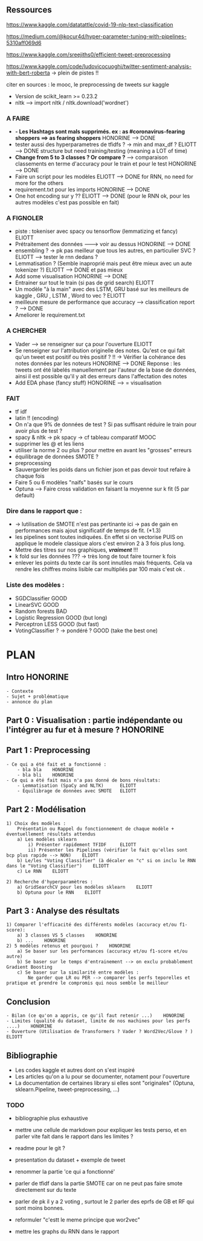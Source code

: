 
## Ressources

https://www.kaggle.com/datatattle/covid-19-nlp-text-classification

https://medium.com/@kocur4d/hyper-parameter-tuning-with-pipelines-5310aff069d6

https://www.kaggle.com/sreejiths0/efficient-tweet-preprocessing

https://www.kaggle.com/code/ludovicocuoghi/twitter-sentiment-analysis-with-bert-roberta -> plein de pistes !! 


citer en sources : le mooc, le preprocessing de tweets sur kaggle

- Version de scikit_learn >= 0.23.2
- nltk --> import nltk / nltk.download('wordnet')




### A FAIRE

- **- Les Hashtags sont mals supprimés. ex : as #coronavirus-fearing shoppers ==> as fearing shoppers** HONORINE --> DONE
- tester aussi des hyperparametres de tfidfs ?  -> min and max_df ? ELIOTT --> DONE structure but need training/testing (meaning a LOT of time)
- **Change from 5 to 3 classes ? Or compare ?**  --> comparaison classements en terme d'accuracy pour le train et pour le test HONORINE --> DONE
- Faire un script pour les modèles ELIOTT --> DONE for RNN, no need for more for the others
- requirement.txt pour les imports HONORINE --> DONE
- One hot encoding sur y ?? ELIOTT --> DONE (pour le RNN ok, pour les autres modèles c'est pas possible en fait)





### A FIGNOLER

- piste : tokeniser avec spacy ou tensorflow (lemmatizing et fancy) ELIOTT
- Prétraitement des données ---> voir au dessus HONORINE --> DONE
- ensembling ? -> pk pas meilleur que tous les autres, en particulier SVC ? ELIOTT  --> tester le rnn dedans ? 
- Lemmatisation ? (Semble inaproprié mais peut être mieux avec un aute tokenizer ?) ELIOTT  --> DONE et pas mieux
- Add some visualisation HONORINE --> DONE
- Entrainer sur tout le train (si pas de grid search) ELIOTT
- Un modèle "à la main" avec des LSTM, GRU basé sur les meilleurs de kaggle ,  GRU , LSTM ,  Word to vec ? ELIOTT
- meilleure mesure de performance que accuracy --> classification report ? --> DONE
- Ameliorer le requirement.txt





### A CHERCHER 

- Vader --> se renseigner sur ça pour l'ouverture ELIOTT
- Se renseigner sur l'attribution originelle des notes. Qu'est ce qui fait qu'un tweet est positif ou très positif ? !! -> Vérifier la cohérance des notes données par les noteurs HONORINE --> DONE
    Reponse : les tweets ont été labelés manuellement par l'auteur de la base de données, ainsi il est possible qu'il y ait des erreurs dans l'affectation des notes 
- Add EDA phase (fancy stuff) HONORINE --> = visualisation




### FAIT

- tf idf 
- latin !! (encoding)
- On n'a que 9% de données de test ? Si pas suffisant réduire le train pour avoir plus de test ? 
- spacy & nltk -> pk spacy -> cf tableau comparatif MOOC
- supprimer les @ et les liens
- utiliser la norme 2 ou plus ? pour mettre en avant les "grosses" erreurs
- équilibrage de données SMOTE ?
- preprocessing 
- Sauvergarder les poids dans un fichier json et pas devoir tout refaire à chaque fois
- Faire 5 ou 6 modèles "naifs" basés sur le cours 
- Optuna --> Faire cross validation en faisant la moyenne sur k fit (5 par default)






### Dire dans le rapport que : 
- -> lutilisation de SMOTE n'est pas pertinante ici -> pas de gain en performances mais ajout significatif de temps de fit. (*1.3)
- les pipelines sont toutes indiquées. En effet si on vectorise PUIS on applique le modele classique alors c'est environ 2 à 3 fois plus long.  
- Mettre des titres sur nos graphiques, ***vraiment*** !!!
- k fold sur les données ??? -> très long de tout faire tourner k fois 
- enlever les points du texte car ils sont innutiles mais fréquents. Cela va rendre les chiffres moins  lisible car multipliés par 100 mais c'est ok .




### Liste des modèles : 

- SGDClassifier   GOOD
- LinearSVC   GOOD
- Random forests   BAD
- Logistic Regression  GOOD (but long)
- Perceptron LESS GOOD  (but fast)
- VotingClassifier ? -> pondéré ?  GOOD (take the best one)


# PLAN 

## Intro    HONORINE

    - Contexte
    - Sujet + problématique
    - annonce du plan

## Part 0 : Visualisation : partie indépendante ou l'intégrer au fur et à mesure ? HONORINE

## Part 1 : Preprocessing   

    - Ce qui a été fait et a fonctionné :
        - bla bla    HONORINE
        - bla bli    HONORINE
    - Ce qui a été fait mais n'a pas donné de bons résultats:
        - Lemmatisation (SpaCy and NLTK)      ELIOTT
        - Équilibrage de données avec SMOTE   ELIOTT


## Part 2 : Modélisation

    1) Choix des modèles :
        Présentatin ou Rappel du fonctionnement de chaque modèle + éventuellement résultats attendus
        a) Les modèles sklearn 
            i) Présenter rapidement TFIDF     ELIOTT
            ii) Présenter les Pipelines (vérifier le fait qu'elles sont bcp plus rapide --> NON)    ELIOTT
        b) Le/les "Voting Classifier" (à décaler en "c" si on inclu le RNN dans le "Voting Classifier")    ELIOTT
        c) Le RNN    ELIOTT
    
    2) Recherche d'hyperparamètres : 
        a) GridSearchCV pour les modèles sklearn    ELIOTT
        b) Optuna pour le RNN    ELIOTT


## Part 3 : Analyse des résultats 

    1) Comparer l'efficacité des différents modèles (accuracy et/ou f1-score):
        a) 3 classes VS 5 classes    HONORINE
        b) ...    HONORINE
    2) 5 modèles retenus et pourquoi ?    HONORINE 
        a) Se baser sur les performances (accuracy et/ou f1-score et/ou autre)
        b) Se baser sur le temps d'entrainement --> on exclu probablement Gradient Boosting
        c) Se baser sur la similarité entre modèles : 
            Ne garder que LR ou PER --> comparer les perfs teporelles et pratique et prendre le compromis qui nous semble le meilleur

## Conclusion 

    - Bilan (ce qu'on a appris, ce qu'il faut retenir ...)    HONORINE
    - Limites (qualité du dataset, limite de nos machines pour les perfs ....)    HONORINE
    - Ouverture (Utilisation de Transformers ? Vader ? Word2Vec/Glove ? )    ELIOTT

## Bibliographie

- Les codes kaggle et autres dont on s'est inspiré
- Les articles qu'on a lu pour se documenter, notament pour l'ouverture
- La documentation de certaines library si elles sont "originales" (Optuna, sklearn.Pipeline, tweet-preprocessing, ...)




### TODO

- bibliographie plus exhaustive
- mettre une cellule de markdown pour expliquer les tests perso, et en parler vite fait dans le rapport dans les limites ?
- readme pour le git ?


-  presentation du dataset + exemple de tweet 
-  renommer la partie 'ce qui a fonctionné' 
-  parler de tfidf dans la partie SMOTE car on ne peut pas faire smote directement sur du texte
-  parler de pk il y a 2 voting , surtout le 2 parler des eprfs de GB et RF qui sont moins bonnes.
-  reformuler "c'estt le meme principe que wor2vec"
-  mettre les graphs du RNN dans le rapport





    

